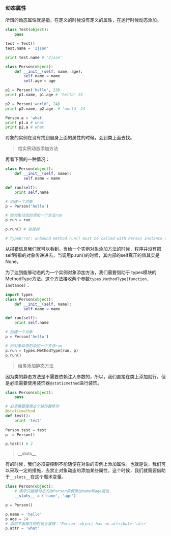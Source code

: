 ### 动态属性
所谓的动态属性就是指，在定义的时候没有定义的属性，在运行时候动态添加。

```python
class Test(object):
    pass

test = Test()
test.name = '2json'

print test.name # '2json'
```

```python
class Person(object):
    def __init__(self, name, age):
        self.name = name
        self.age = age

p1 = Person('hello', 23)
print p1.name, p1.age # 'hello' 23

p2 = Person('world', 24)
print p2.name, p2.age  # 'world' 24

Person.a = 'what'
print p1.a # what
print p2.a # what
```
对象的实例在没有找到自身上面的属性的时候，会到类上面去找。

> 给实例动态添加方法

再看下面的一种情况：

```python
class Person(object):
    def __init__(self, name):
        self.name = name

def run(self):
    print self.name

# 创建一个对象
p = Person('hello')

# 给对象动态的添加一个方法run
p.run = run

p.run() # 会挂掉

# TypeError: unbound method run() must be called with Person instance as first argument (got nothing instead)
```

从报错信息我们就可以看到，当给一个实例对象添加方法的时候，程序并没有把self所指的对象传递进去，当调用p.run()的时候，其内部的self真正的值其实是None。

为了达到能够动态的为一个实例对象添加方法，我们需要借助于 types模块的MethodType方法。这个方法接收两个参数`types.MethodType(function, instance)`：


```python
import types
class Person(object):
    def __init__(self, name):
        self.name = name

def run(self):
    print self.name

# 创建一个对象
p = Person('hello')

# 给对象动态的添加一个方法run
p.run = types.MethodType(run, p)
p.run()
```

> 给类添加静态方法

因为类的静态方法是不需要依赖注入参数的，所以，我们直接在类上添加就行。但是必须需要使用装饰器`@staticmethod`进行装饰。

```python
class Person(object):
    pass

# 必须需要使用这个装饰器修饰
@staticmethod
def test():
    print 'test'
    
Person.test = test
p  = Person()

p.test() # 2 
```

> \_\_slots__

有的时候，我们必须要控制不能随便在对象的实例上添加属性。也就是说，我们可以采取一定的措施，去禁止对象动态的添加某些属性。这个时候，我们就需要借助于`__slots__`在这个魔术变量。

```python
class Person(object):
    # 表示只能够动态的为Person实例添加name和age属性
    __slots__ = ('name', 'age')

p = Person()

p.name = 'hello'
p.age = 24
# 添加下面属性的时候会报错：'Person' object has no attribute 'attr'
p.attr = 'what'
```